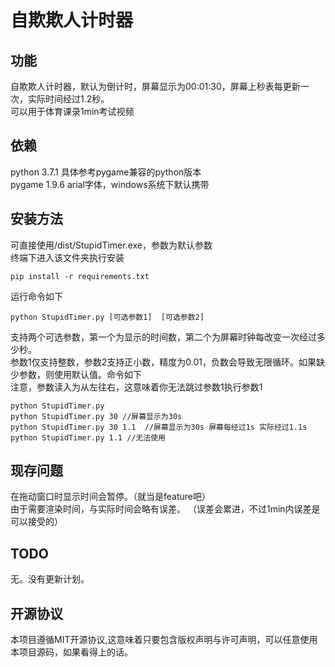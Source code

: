 # 自欺欺人计时器  
## 功能  
自欺欺人计时器，默认为倒计时，屏幕显示为00:01:30，屏幕上秒表每更新一次，实际时间经过1.2秒。  
可以用于体育课录1min考试视频   
## 依赖  
python 3.7.1 具体参考pygame兼容的python版本  
pygame 1.9.6 
arial字体，windows系统下默认携带  
## 安装方法  
可直接使用/dist/StupidTimer.exe，参数为默认参数  
终端下进入该文件夹执行安装   
```
pip install -r requirements.txt    
```
运行命令如下
```
python StupidTimer.py [可选参数1]  [可选参数2]
```
支持两个可选参数，第一个为显示的时间数，第二个为屏幕时钟每改变一次经过多少秒。   
参数1仅支持整数，参数2支持正小数，精度为0.01，负数会导致无限循环。如果缺少参数，则使用默认值。命令如下  
注意，参数读入为从左往右，这意味着你无法跳过参数1执行参数1
```
python StupidTimer.py
python StupidTimer.py 30 //屏幕显示为30s
python StupidTimer.py 30 1.1  //屏幕显示为30s 屏幕每经过1s 实际经过1.1s 
python StupidTimer.py 1.1 //无法使用
```  
## 现存问题  
在拖动窗口时显示时间会暂停。（就当是feature吧）     
由于需要渲染时间，与实际时间会略有误差。  （误差会累进，不过1min内误差是可以接受的）  

## TODO  
无。没有更新计划。

## 开源协议  
本项目遵循MIT开源协议,这意味着只要包含版权声明与许可声明，可以任意使用本项目源码，如果看得上的话。   


